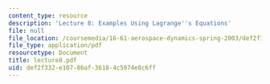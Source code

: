 ```yaml
---
content_type: resource
description: 'Lecture 8: Examples Using Lagrange''s Equations'
file: null
file_location: /coursemedia/16-61-aerospace-dynamics-spring-2003/def2f332e10786af36184c5974e8c6ff_lecture8.pdf
file_type: application/pdf
resourcetype: Document
title: lecture8.pdf
uid: def2f332-e107-86af-3618-4c5974e8c6ff
---
```

